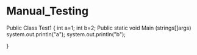 # Manual_Testing
Public Class Test1
{
int a=1;
int b=2;
Public static void Main (strings[]args)
system.out.println("a");
system.out.println("b");

}
